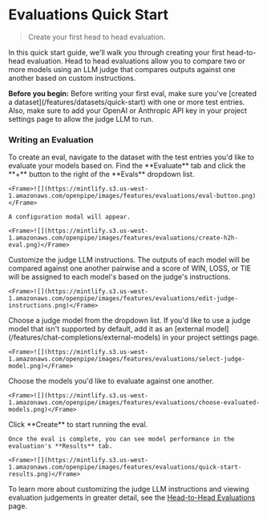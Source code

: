 # Evaluations Quick Start

> Create your first head to head evaluation.

In this quick start guide, we'll walk you through creating your first head-to-head evaluation. Head to head evaluations allow you to compare two or more models
using an LLM judge that compares outputs against one another based on custom instructions.

<Note>
  <b>Before you begin:</b> Before writing your first eval, make sure you've [created a
  dataset](/features/datasets/quick-start) with one or more test entries. Also, make sure to add
  your OpenAI or Anthropic API key in your project settings page to allow the judge LLM to run.
</Note>

### Writing an Evaluation

<Steps>
  <Step title="Choose a dataset to evaluate models on">
    To create an eval, navigate to the dataset with the test entries you'd like to evaluate your models based on.
    Find the **Evaluate** tab and click the **+** button to the right of the **Evals** dropdown list.

    <Frame>![](https://mintlify.s3.us-west-1.amazonaws.com/openpipe/images/features/evaluations/eval-button.png)</Frame>

    A configuration modal will appear.

    <Frame>![](https://mintlify.s3.us-west-1.amazonaws.com/openpipe/images/features/evaluations/create-h2h-eval.png)</Frame>
  </Step>

  <Step title="Edit judge model instructions">
    Customize the judge LLM instructions. The outputs of each model will be compared against one another
    pairwise and a score of WIN, LOSS, or TIE will be assigned to each model's based on the judge's instructions.

    <Frame>![](https://mintlify.s3.us-west-1.amazonaws.com/openpipe/images/features/evaluations/edit-judge-instructions.png)</Frame>
  </Step>

  <Step title="Select judge model">
    Choose a judge model from the dropdown list. If you'd like to use a judge model that isn't supported by default,
    add it as an [external model](/features/chat-completions/external-models) in your project settings page.

    <Frame>![](https://mintlify.s3.us-west-1.amazonaws.com/openpipe/images/features/evaluations/select-judge-model.png)</Frame>
  </Step>

  <Step title="Choose models to evaluate">
    Choose the models you'd like to evaluate against one another.

    <Frame>![](https://mintlify.s3.us-west-1.amazonaws.com/openpipe/images/features/evaluations/choose-evaluated-models.png)</Frame>
  </Step>

  <Step title="Run the evaluation">
    Click **Create** to start running the eval.

    Once the eval is complete, you can see model performance in the evaluation's **Results** tab.

    <Frame>![](https://mintlify.s3.us-west-1.amazonaws.com/openpipe/images/features/evaluations/quick-start-results.png)</Frame>
  </Step>
</Steps>

To learn more about customizing the judge LLM instructions and viewing evaluation judgements in greater detail,
see the [Head-to-Head Evaluations](/features/evaluations/head-to-head) page.
